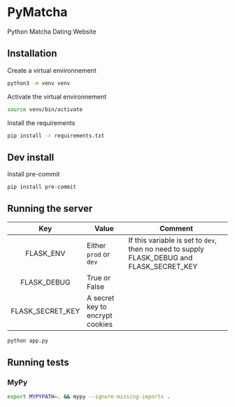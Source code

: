 # PyMatcha
Python Matcha Dating Website

## Installation

Create a virtual environnement

```bash
python3 -m venv venv
```

Activate the virtual environnement

```bash
source venv/bin/activate
```

Install the requirements

```bash
pip install -r requirements.txt
```

## Dev install

Install pre-commit

```bash
pip install pre-commit
```

## Running the server

|        Key       | Value                           | Comment                                                                                   |
|:----------------:|---------------------------------|-------------------------------------------------------------------------------------------|
| FLASK_ENV        | Either `prod` or `dev`          | If this variable is set to `dev`, then no need to supply FLASK_DEBUG and FLASK_SECRET_KEY |
| FLASK_DEBUG      | True or False                   |                                                                                           |
| FLASK_SECRET_KEY | A secret key to encrypt cookies |                                                                                           |

```bash
python app.py
```

## Running tests

### MyPy

```bash
export MYPYPATH=. && mypy --ignore-missing-imports .
```